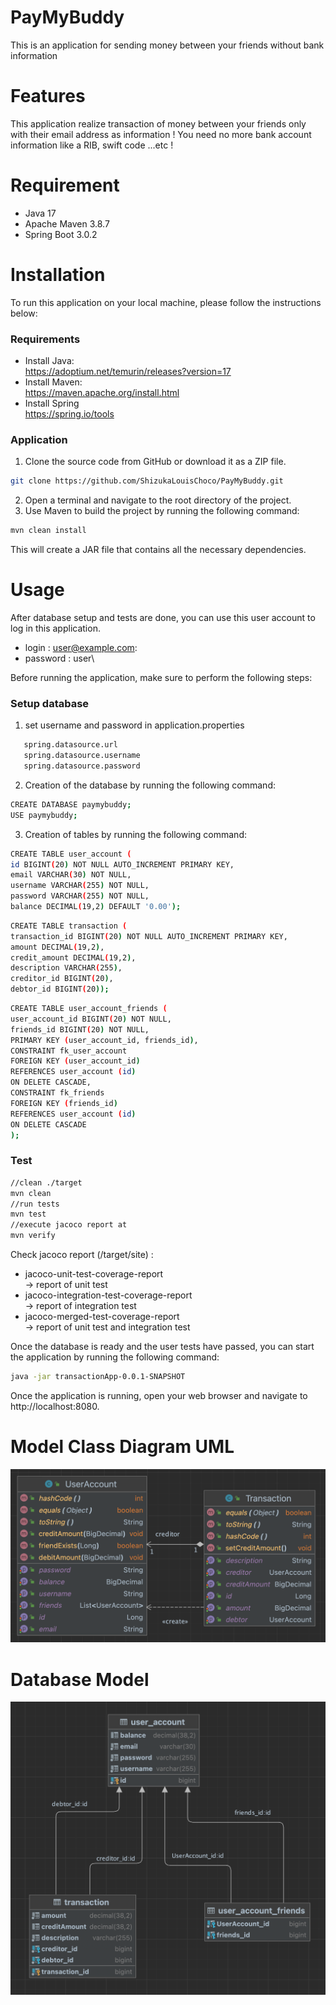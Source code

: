 # PayMyBuddy
This is an application for sending money between your friends without bank information

# Features
This application realize transaction of money between your friends only with their email address as information !
You need no more bank account information like a RIB, swift code ...etc !

# Requirement
* Java 17
* Apache Maven 3.8.7
* Spring Boot 3.0.2

# Installation
To run this application on your local machine, please follow the instructions below:
### Requirements
* Install Java:\
https://adoptium.net/temurin/releases?version=17
* Install Maven:\
https://maven.apache.org/install.html
* Install Spring\
https://spring.io/tools


### Application
1) Clone the source code from GitHub or download it as a ZIP file.
```bash
git clone https://github.com/ShizukaLouisChoco/PayMyBuddy.git
```
2) Open a terminal and navigate to the root directory of the project. 
3) Use Maven to build the project by running the following command:
```bash
mvn clean install
```
This will create a JAR file that contains all the necessary dependencies.

# Usage
After database setup and tests are done, you can use this user account to log in this application.
* login : user@example.com:
* password : user\

Before running the application, make sure to perform the following steps:
### Setup database

1) set username and password in application.properties

```bash
   spring.datasource.url
   spring.datasource.username
   spring.datasource.password
```
2) Creation of the database by running the following command:
```bash
CREATE DATABASE paymybuddy;
USE paymybuddy;
```
3) Creation of tables by running the following command:
```bash
CREATE TABLE user_account (
id BIGINT(20) NOT NULL AUTO_INCREMENT PRIMARY KEY,
email VARCHAR(30) NOT NULL,
username VARCHAR(255) NOT NULL,
password VARCHAR(255) NOT NULL,
balance DECIMAL(19,2) DEFAULT '0.00');
```
```bash
CREATE TABLE transaction (
transaction_id BIGINT(20) NOT NULL AUTO_INCREMENT PRIMARY KEY,
amount DECIMAL(19,2),
credit_amount DECIMAL(19,2),
description VARCHAR(255),
creditor_id BIGINT(20),
debtor_id BIGINT(20));
```
```bash
CREATE TABLE user_account_friends (
user_account_id BIGINT(20) NOT NULL,
friends_id BIGINT(20) NOT NULL,
PRIMARY KEY (user_account_id, friends_id),
CONSTRAINT fk_user_account
FOREIGN KEY (user_account_id)
REFERENCES user_account (id)
ON DELETE CASCADE,
CONSTRAINT fk_friends
FOREIGN KEY (friends_id)
REFERENCES user_account (id)
ON DELETE CASCADE
);
```

### Test
```bash
//clean ./target
mvn clean
//run tests
mvn test
//execute jacoco report at 
mvn verify
```
Check jacoco report (/target/site) :
* jacoco-unit-test-coverage-report\
-> report of unit test
* jacoco-integration-test-coverage-report \
-> report of integration test
* jacoco-merged-test-coverage-report \
-> report of unit test and integration test

  
Once the database is ready and the user tests have passed, you can start the application by running the following command:

```bash
java -jar transactionApp-0.0.1-SNAPSHOT
```
Once the application is running, open your web browser and navigate to http://localhost:8080.

# Model Class Diagram UML
![UML.png](docs/UML.png)

# Database Model
![dataModel.png](docs/dataModel.png)



